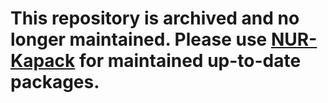 # **This repository is archived and no longer maintained**. Please use [NUR-Kapack](https://github.com/oar-team/nur-kapack/) for maintained up-to-date packages.
